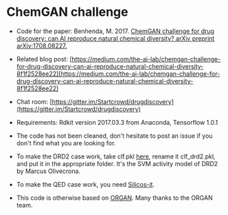 # ChemGAN challenge

* Code for the paper: Benhenda, M. 2017. [ChemGAN challenge for drug discovery: can AI reproduce natural chemical diversity? arXiv preprint arXiv:1708.08227.](https://arxiv.org/abs/1708.08227)

* Related blog post: [https://medium.com/the-ai-lab/chemgan-challenge-for-drug-discovery-can-ai-reproduce-natural-chemical-diversity-8f1f2528ee22](https://medium.com/the-ai-lab/chemgan-challenge-for-drug-discovery-can-ai-reproduce-natural-chemical-diversity-8f1f2528ee22)

* Chat room: [https://gitter.im/Startcrowd/drugdiscovery](https://gitter.im/Startcrowd/drugdiscovery) 

* Requirements: Rdkit version 2017.03.3 from Anaconda, Tensorflow 1.0.1

* The code has not been cleaned, don't hesitate to post an issue if you don't find what you are looking for.

* To make the DRD2 case work, take clf.pkl [here](  https://github.com/MarcusOlivecrona/REINVENT/releases), rename it clf_drd2.pkl, and put it in the appropriate folder. It's the SVM activity model of DRD2 by Marcus Olivecrona.

* To make the QED case work, you need [Silicos-it](http://silicos-it.be.s3-website-eu-west-1.amazonaws.com/software/biscu-it/qed/1.0.1/qed.html).

* This code is otherwise based on [ORGAN](https://github.com/gablg1/ORGAN). Many thanks to the ORGAN team.
